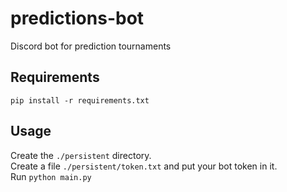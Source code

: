# predictions-bot
Discord bot for prediction tournaments

## Requirements
`pip install -r requirements.txt`

## Usage
Create the `./persistent` directory. \
Create a file `./persistent/token.txt` and put your bot token in it. \
Run `python main.py` 

